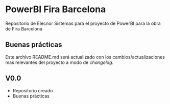 # PowerBI Fira Barcelona

  Repositorio de Elecnor Sistemas para el proyecto de PowerBI para la obra de Fira Barcelona

## Buenas prácticas

Este archivo README.md será actualizado con los cambios/actualizaciones mas relevantes del proyecto a modo de *changelog*.

## V0.0

- Repositorio creado
- Buenas prácticas
